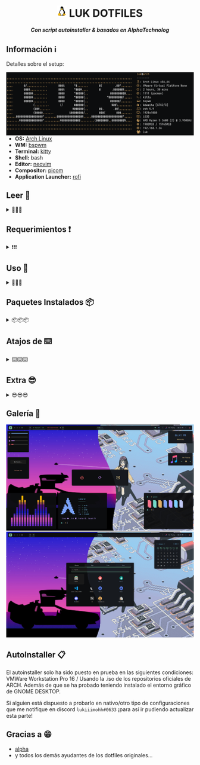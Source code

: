 <h1 align="center">
  <img width=25px src=icons/linux-tux.png>
  LUK DOTFILES
</h1>

<div align="center">
  
**_Con script autoinstaller & basados en AlphaTechnolog_**

<div align="left">

## Información ℹ️

Detalles sobre el setup:

<img src="icons/neofetch.png" align="right" width="550px"/>

- **OS:** [Arch Linux](https://archlinux.org)
- **WM:** [bspwm](https://github.com/baskerville/bspwm)
- **Terminal:** [kitty](https://sw.kovidgoyal.net/kitty/)
- **Shell:** bash
- **Editor:** [neovim](https://github.com/neovim/neovim)
- **Compositor:** [picom](https://github.com/yshui/picom)
- **Application Launcher:** [rofi](https://github.com/davatorium/rofi)

## Leer 📖
<details>
<summary>📖📖📖</summary>  

**Generales**  
Recomiendo leer el README entero.
Una vez tengas el entorno instalado ya sea con el script o sin él, te recomiendo mirar todos los alias y funciones del archivo `.zshrc` en `/home/$USER/.zshrc`.  
También te recomiendo leer los atajos de teclado definidos en el `sxhkdrc` en `~/.config/sxhkd/sxhkdrc`.  
Si vas a usar `archinstall` para instalar Arch y así probar el entorno te recomiendo esta configuración de `archinstall`
<img src="icons/archinstall.png" width="550px"/>
  
**Si usas el script**  
Debes ajustarte a los parámetros que se especifican antes de iniciar el script.  
El script tarda más o menos depende de tu conexión a internet, debido a que tiene que descargar cosas externas al repositorio.  
  
**Al finalizar el script**  
Asegurate de haber escogido bspwm en el gestor de ventanas de tu sistema.
La primera vez que inicies `nvim` va a dar un error, solo presiona `ENTER` y ya no volverá a suceder.
Puedes borrar de tu `/home/$USER` todo lo relacionado a `dotfiles-install`.  
Si quieres que todo lo relacionado a copiar y pegar IP's funcione debes mirar tanto `~/.config/eww/scripts` como `~/.config/rofi/scripts`.

</details>

## Requerimientos ❗

<details>
<summary>❗❗❗</summary>

**Abre la terminal y copia estas líneas:**

---
 
### [<img width="15px" src="icons/arch-linux-icon.png" />rch](lukinstaller.sh)-like 
    
**Script pensado para que lo ejecutes tras haber instalado ARCH y tengas un mínimo de una consola y el paquete GIT**

#### Primeros requerimientos

```sh
sudo pacman -Sy --noconfirm git
```
</details>

    
## Uso 🚀
<details>
<summary>🚀🚀🚀</summary>

```sh
# No ejecutes el script con sudo, te pedirá la contraseña cuando la necesita
cd /home/$USER
git clone https://github.com/lukiiimohh/dotfiles-install.git
cd ~/dotfiles-install/
chmod +x lukinstaller.sh
./lukinstaller.sh
# No omitas el paso del chmod +x lukinstaller.sh y trates de ejecutarlo con bash lukinstaller.sh (puede dar problemas).  
```

</details>

## Paquetes Instalados 📦
<details>
<summary>📦📦📦</summary>
<div align="center"> 
  
### <img width="15px" src="icons/arch-linux-icon.png" />rch

| Navegadores    | Aplicaciones de terminal | Herramientas de desarrollo | Personalización | Control de hardware | Interfaz gráfica |
|----------------|-------------------------|---------------------------|------------------|----------------------|------------------|
| Firefox        | Kitty                    | Git                        | Rofi               | Wireless_tools        | Gtk3              |
|                | Bspwm                    | Wget                       | Zsh                | Acpi                  | Gtk-layer-shell   |
|                | Sxhkd                    | Curl                       | Bat                | Acpid                 | Pango             |
|                | Picom                    | Rustup                     | Starship           | Xcursor-themes        | Gdk-pixbuf2       |
|                | Feh                      |                            | Lsd                | Lxappearance          | Cairo             |
|                | Bat                      |                            | Neofetch           | Xcursor-flatbed       | Glib2             |
|                | Exa                      |                            | Xclip              | Locate                | GCC-libs          |
|                | Dunst                    |                            | Vim                | Flameshot             | Glibc             |
|                | Rofi                     |                            | Neovim             | Pavucontrol           |                   |
|                | Playerctl                |                            |  JQ                | Gpick                 |                   |

</details>

<div align="left">

## Atajos de ⌨️
<details>
<summary>⌨️⌨️⌨️</summary>  

| **Atajo** | **Acción** |
|--------------|-------------|
|super + shift + return|Abrir rofi|
|super + m|Mostrar barra EWW|
|super + f|Abrir Firefox|
|super + x|Abrir el color picker|
|super + @space|Hacer una ventana `tile` > `floating`
|super + t|Hacer una ventana `floating` > `tile`|
|super + alt + {Left,Up,Down,Right}|Cambiar el tamaño a una ventana|
|super + shift + ctrl + {Left,Up,Down,Right}|Mover una ventana flotante|
|super + escape|Reiniciar sxhkd|
|super + shift + q|Quitar bspwm|
|super + shift + r|Reiniciar bspwm|
|super + q|Cerrar ventana|
|super + shift + y|Abrir menú personalizado rofi|
|super + f|Cambiar a modo pantalla completa|
|super + ctrl + {Left,Right}|Moverse entre escritorios|
|shift + {Left,Up,Down,Right}|Moverse en los menús de la rofi|

</details>

## Extra 😎

<details>
<summary>😎😎😎</summary>

En el entorno hay una herramienta que permite el ricing con multitemas, la herramienta la puedes ejecutar con:
```sh
themer -h
```
</details>
  
## Galería 📸
<img src="/icons/tolascosas.jpg" />
<img src="/icons/rofi.jpg" />

## AutoInstaller 📋
El autoinstaller solo ha sido puesto en prueba en las siguientes condiciones: 
VMWare Workstation Pro 16 / Usando la .iso de los repositorios oficiales de ARCH. Además de que se ha probado teniendo instalado el entorno gráfico de GNOME DESKTOP.  
  
  Si alguien está dispuesto a probarlo en nativo/otro tipo de configuraciones que me notifique en discord `lukiiimohh#0633` ¡para así ir pudiendo actualizar esta parte!

## Gracias a 😁
- [alpha](https://github.com/AlphaTechnolog)
- y todos los demás ayudantes de los dotfiles originales...
